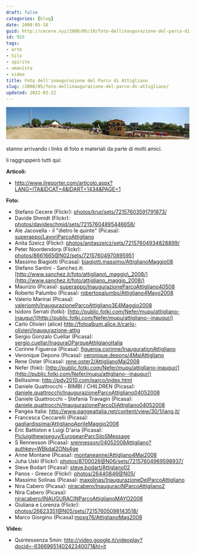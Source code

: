 ```yaml
---
draft: false
categories: [blog]
date: 2008-05-10
guid: http://cecere.xyz/2008/05/10/foto-dellinaugurazione-del-parco-di-attigliano/
id: 915
tags:
- arte
- Silo
- spirito
- umanista
- video
title: Foto dell'inaugurazione del Parco di Attigliano
slug: /2008/05/foto-dellinaugurazione-del-parco-di-attigliano/
updated: 2022-03-22
---
```


![panoramica-vi.jpg](../../../assets/img/post/2008/panoramica-vi.jpg)

stanno arrivando i links di foto e materiali da parte di molti amici.
  
li raggrupperò tutti qui:

**Articoli:**

- <http://www.ilreporter.com/articolo.aspx?LANG=ITA&IDCAT=4&IDART=1434&PAGE=1>

**Foto:**

- Stefano Cecere (Flickr): [photos/krur/sets/72157603591791873/](http://www.flickr.com/photos/krur/sets/72157603591791873/) 
- Davide Shmidt (Flickr): [photos/davideschmid/sets/72157604895446658/](http://www.flickr.com/photos/davideschmid/sets/72157604895446658/) 
- Ale Jacovella - il "dietro le quinte" (Picasa): [superappo/LavoriParcoAttigliano](http://picasaweb.google.com/superappo/LavoriParcoAttigliano) 
- Anita Szeicz (Flickr): [photos/anitaszeicz/sets/72157604934828899/](http://www.flickr.com/photos/anitaszeicz/sets/72157604934828899/) 
- Peter Noordendorp (Flickr): [photos/8661665@N02/sets/72157604970895951](http://www.flickr.com/photos/8661665@N02/sets/72157604970895951) 
- Massimo Biagiotti (Picasa): [biagiotti.massimo/AttiglianoMaggio08](http://picasaweb.google.it/biagiotti.massimo/AttiglianoMaggio08) 
- Stefano Santini - Sanchez.it: [http://www.sanchez.it/foto/attigliano\_maggio\_2008/](http://www.sanchez.it/foto/attigliano_maggio_2008/) 
- Maurizio (Picasa): [superappo/InaugurazioneParcoAttigliano40508](http://picasaweb.google.it/superappo/InaugurazioneParcoAttigliano40508) 
- Roberto Palumbo (Picasa): [robertopalumbo/Attigliano4Mayo2008](http://picasaweb.google.it/robertopalumbo/Attigliano4Mayo2008) 
- Valerio Marinai (Picasa): [valeriomh/InaugurazioneParcoAttigliano3E4Maggio2008](http://picasaweb.google.com/valeriomh/InaugurazioneParcoAttigliano3E4Maggio2008) 
- Isidoro Serrati (fotki): [http://public.fotki.com/Nefer/mupu/attigliano-inaugur/](http://public.fotki.com/Nefer/mupu/attigliano--inaugur/) 
- Carlo Olivieri (alice) <http://fotoalbum.alice.it/carlo-olivieri/inaugurazione-attig> 
- Sergio Gonzalo Cuéllar (Picasa): [sergio.cuellar/InaguraOParqueAttilgianoItalia](http://picasaweb.google.com.br/sergio.cuellar/InaguraOParqueAttilgianoItalia) 
- Corinne Figueroa (Picasa): [figueroa.corinne/InaugurationAttigliano](http://picasaweb.google.fr/figueroa.corinne/InaugurationAttigliano) 
- Veronique Depons (Picasa): [veronique.depons/4MaiAttigliano](http://picasaweb.google.fr/veronique.depons/4MaiAttigliano) 
- Rene Oster (Picasa): [rene.oster2/AttiglianoMai2008](http://picasaweb.google.fr/rene.oster2/AttiglianoMai2008) 
- Nefer (foki): [http://public.fotki.com/Nefer/mupu/attigliano-inaugur/](http://public.fotki.com/Nefer/mupu/attigliano--inaugur/) 
- Bellissime: <http://pdv2010.com/parco/index.html> 
- Daniele Quattrocchi - BIMBI / CHILDREN (Picasa): [daniele.quattrocchi/InaugurazioneParcoAttigliano04052008](http://picasaweb.google.com/daniele.quattrocchi/InaugurazioneParcoAttigliano04052008) 
- Daniele Quattrocchi - Stefania Travagin (Picasa): [daniele.quattrocchi/InaugurazioneParcoDiAttigliano04052008](http://picasaweb.google.com/daniele.quattrocchi/InaugurazioneParcoDiAttigliano04052008) 
- Pangea Italia: <http://www.pangeaitalia.net/content/view/30/1/lang,it/> 
- Francesca Ceccarelli (Picasa): [gagliardissima/AttiglianoAprileMaggio2008](http://picasaweb.google.it/gagliardissima/AttiglianoAprileMaggio2008) 
- Eric Battiston e Luigi D'aria (Picasa): [Picluigithewiseguy/EuropeanParcSiloSMessage](http://picasaweb.google.fr/luigithewiseguy/EuropeanParcSiloSMessage) 
- S Rennesson (Picasa): [srennesson/04052008Attigliano?authkey=WBkdal2ONs4ge](http://picasaweb.google.fr/srennesson/04052008Attigliano?authkey=WBkdal2ONs4) 
- Anne Montane (Picasa): [montaneanne/Attigliano4Mai2008](http://picasaweb.google.fr/montaneanne/Attigliano4Mai2008) 
- Juha Uski (Flickr): [photos/8700026@N06/sets/72157604969598937/](http://www.flickr.com/photos/8700026@N06/sets/72157604969598937/) 
- Steve Bodart (Picasa): [steve.bodart/Attiglano02](http://picasaweb.google.fr/steve.bodart/Attiglano02) 
- Panos - Greece (Flickr): [photos/26440846@N05/](http://www.flickr.com/photos/26440846@N05/) 
- Massimo Solinas (Picasa): [maxolinas/InaugurazioneDelParcoAttigliano](http://picasaweb.google.it/maxolinas/InaugurazioneDelParcoAttigliano) 
- Nira Cabero (Picasa): [niracabero/InauguraciNParcoAttigliano2](http://picasaweb.google.com/niracabero/InauguraciNParcoAttigliano2) 
- Nira Cabero (Picasa): [niracabero/INAUGURACINParcoAttiglianoMAYO2008](http://picasaweb.google.com/niracabero/INAUGURACINParcoAttiglianoMAYO2008) 
- Giuliana e Lorenza (Flickr): [photos/26623351@N05/sets/72157605098143518/](http://www.flickr.com/photos/26623351@N05/sets/72157605098143518/) 
- Marco Giorgino (Picasa):[mpsg76/AttiglianoMag2008](http://picasaweb.google.it/mpsg76/AttiglianoMag2008) 

**Video:**
- Quintessenza 5min: <http://video.google.it/videoplay?docid=-6366965140242340071&hl=it>
